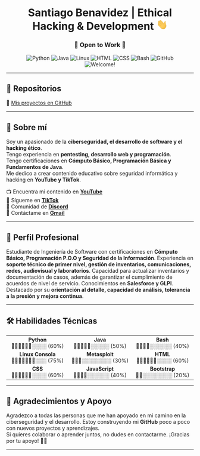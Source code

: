 <div align="center">
  <h1>Santiago Benavidez | Ethical Hacking & Development <img src="https://github.com/ABSphreak/ABSphreak/blob/master/gifs/Hi.gif" width="30px"></h1>
  <h3>👾 Open to Work 👾</h3>
  
  <div>
    <img src="https://img.shields.io/badge/Python-14354C?style=for-the-badge&logo=python&logoColor=white" alt="Python"/>
    <img src="https://img.shields.io/badge/Java-FCC624?style=for-the-badge&logo=java&logoColor=black" alt="Java"/>
    <img src="https://img.shields.io/badge/Linux-000000?style=for-the-badge&logo=linux&logoColor=white" alt="Linux"/>
    <img src="https://img.shields.io/badge/HTML-E34F26?style=for-the-badge&logo=html5&logoColor=white" alt="HTML"/>
    <img src="https://img.shields.io/badge/CSS-1572B6?style=for-the-badge&logo=css3&logoColor=white" alt="CSS"/>
    <img src="https://img.shields.io/badge/Bash-4EAA25?style=for-the-badge&logo=gnu-bash&logoColor=white" alt="Bash"/>
    <img src="https://img.shields.io/badge/GitHub-181717?style=for-the-badge&logo=github&logoColor=white" alt="GitHub"/>
  </div>
</div>

<div align="center" width="50">
  <img src="https://i.gifer.com/6o0.gif" alt="Welcome!" width="300"/>
</div>

---

## 📂 Repositorios  
🔗 [Mis proyectos en GitHub](https://github.com/BenaviDev)

---

## 🚀 Sobre mí  
Soy un apasionado de la **ciberseguridad, el desarrollo de software y el hacking ético**.  
Tengo experiencia en **pentesting, desarrollo web y programación**.  
Tengo certificaciones en **Cómputo Básico, Programación Básica y Fundamentos de Java**.  
Me dedico a crear contenido educativo sobre seguridad informática y hacking en **YouTube y TikTok**.  

📺 Encuentra mi contenido en **[YouTube](https://www.youtube.com/@HackeandoPatos)**  
🎵 Sígueme en **[TikTok](https://www.tiktok.com/@hackeadopatos)**  
🔗 Comunidad de **[Discord](https://discord.gg/q7J7V2kr)**  
📧 Contáctame en **[Gmail](mailto:sbenavidezr29@gmail.com)**  

---

## 💼 Perfil Profesional  
Estudiante de Ingeniería de Software con certificaciones en **Cómputo Básico, Programación P.O.O y Seguridad de la Información**. 
Experiencia en **soporte técnico de primer nivel, gestión de inventarios, comunicaciones, redes, audiovisual y laboratorios**. 
Capacidad para actualizar inventarios y documentación de casos, además de garantizar el cumplimiento de acuerdos de nivel de servicio. 
Conocimientos en **Salesforce y GLPI**. Destacado por su **orientación al detalle, capacidad de análisis, tolerancia a la presión y mejora continua**.  

---

## 🛠 Habilidades Técnicas  

<table align="center">
<tr>
  <td align="center" width="33%"><b>Python</b><br>🔹🔹🔹🔹🔹🔹░░░░ (60%)</td>
  <td align="center" width="33%"><b>Java</b><br>🔹🔹🔹🔹🔹░░░░░ (50%)</td>
  <td align="center" width="33%"><b>Bash</b><br>🔹🔹🔹🔹░░░░░░ (40%)</td>
</tr>
<tr>
  <td align="center"><b>Linux Consola</b><br>🔹🔹🔹🔹🔹🔹🔹░░░ (75%)</td>
  <td align="center"><b>Metasploit</b><br>🔹🔹🔹░░░░░░░░ (30%)</td>
  <td align="center"><b>HTML</b><br>🔹🔹🔹🔹🔹🔹░░░░ (60%)</td>
</tr>
<tr>
  <td align="center"><b>CSS</b><br>🔹🔹🔹🔹🔹🔹░░░░ (60%)</td>
  <td align="center"><b>JavaScript</b><br>🔹🔹🔹🔹░░░░░░ (40%)</td>
  <td align="center"><b>Bootstrap</b><br>🔹🔹░░░░░░░░ (20%)</td>
</tr>
</table>

---

## 🙌 Agradecimientos y Apoyo  
Agradezco a todas las personas que me han apoyado en mi camino en la ciberseguridad y el desarrollo. Estoy construyendo mi **GitHub** poco a poco con nuevos proyectos y aprendizajes.  
Si quieres colaborar o aprender juntos, no dudes en contactarme. ¡Gracias por tu apoyo! 💙🚀  

---
